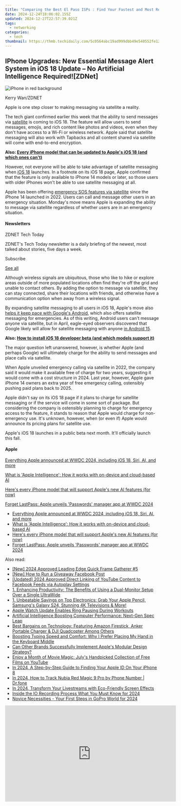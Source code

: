 ```yaml
---
title: "Comparing the Best El Paso ISPs : Find Your Fastest and Most Reliable Connection Today!"
date: 2024-12-24T18:06:02.155Z
updated: 2024-12-27T22:57:39.021Z
tags:
  - networking
categories:
  - tech
thumbnail: https://thmb.techidaily.com/5c0564abc19ad999dbb49e540552fe121e13db8ef37145c72c3f59363b043c6a.jpg
---
```


## IPhone Upgrades: New Essential Message Alert System in iOS 18 Update – No Artificial Intelligence Required![ZDNet]

![iPhone in red background](https://www.zdnet.com/a/img/resize/6c1b2aa734bf20a94aa40c1fd8a6ada8083bbb28/2022/09/22/f2ab8e2c-de23-4ea0-8cb2-7f9ffb2d3c7f/iphone-14-pro-red-background.jpg?auto=webp&width=1280)

Kerry Wan/ZDNET

Apple is one step closer to making messaging via satellite a reality.

The tech giant confirmed earlier this week that the ability to send messages via [satellite](https://www.zdnet.com/article/best-satellite-phone/) is coming to iOS 18\. The feature will allow users to send messages, emojis, and rich content like photos and videos, even when they don't have access to a Wi-Fi or wireless network. Apple said that satellite messaging will also work with Tapbacks and all content shared via satellite will come with end-to-end encryption.

**Also: [Every iPhone model that can be updated to Apple's iOS 18 (and which ones can't)](https://www.zdnet.com/article/every-iphone-model-that-can-be-updated-to-apples-ios-18-and-which-ones-cant/)**

However, not everyone will be able to take advantage of satellite messaging when [iOS 18](https://www.zdnet.com/article/ios-18-the-biggest-iphone-changes-apple-announced-at-wwdc-2024/) launches. In a footnote on its iOS 18 page, Apple confirmed that the feature is only available to iPhone 14 models or later, so those users with older iPhones won't be able to use satellite messaging at all.

Apple has been offering [emergency SOS features via satellite](https://www.zdnet.com/article/apple-grants-some-iphone-14-users-an-extra-year-of-emergency-sos-via-satellite-for-free/) since the iPhone 14 launched in 2022\. Users can call and message other users in an emergency situation. Monday's move means Apple is expanding the ability to message via satellite regardless of whether users are in an emergency situation.

#### Newsletters

ZDNET Tech Today

ZDNET's Tech Today newsletter is a daily briefing of the newest, most talked about stories, five days a week.

 Subscribe

[See all](https://www.zdnet.com/newsletters/)

Although wireless signals are ubiquitous, those who like to hike or explore areas outside of more populated locations often find they're off the grid and unable to contact others. By adding the option to message via satellite, they can stay connected, share their locations with friends, and otherwise have a communication option when away from a wireless signal. 

By expanding satellite messaging to all users in iOS 18, Apple's move also [helps it keep pace with Google's Android](https://www.zdnet.com/article/satellite-sos-is-showing-up-on-pixel-phones-how-it-can-help-you-in-an-emergency/), which also offers satellite messaging for emergencies. As of this writing, Android users can't message anyone via satellite, but in April, eagle-eyed observers discovered that Google likely will allow for satellite messaging with anyone [in Android 15](https://www.zdnet.com/article/google-messages-satellite-connectivity-support-could-let-you-chat-with-anyone/). 

**Also: [How to install iOS 18 developer beta (and which models support it)](https://www.zdnet.com/article/how-to-install-ios-18-developer-beta-and-which-models-support-it/)**

The major question left unanswered, however, is whether Apple (and perhaps Google) will ultimately charge for the ability to send messages and place calls via satellite.

When Apple unveiled emergency calling via satellite in 2022, the company said it would make it available free of charge for two years, suggesting it would come with a cost structure in 2024\. Last year, however, Apple gave iPhone 14 owners an extra year of free emergency calling, ostensibly pushing paid plans back to 2025\. 

Apple didn't say on its iOS 18 page if it plans to charge for satellite messaging or if the service will come in some sort of package. But considering the company is ostensibly planning to charge for emergency access to the feature, it stands to reason that Apple would charge for non-emergency use. It's unknown, however, when (or even if) Apple would announce its pricing plans for satellite use.

Apple's iOS 18 launches in a public beta next month. It'll officially launch this fall.

#### Apple

[Everything Apple announced at WWDC 2024, including iOS 18, Siri, AI, and more](https://www.zdnet.com/article/every-new-feature-apple-unveiled-for-iphone-ipad-mac-and-more-this-fall-including-ai/ "Everything Apple announced at WWDC 2024, including iOS 18, Siri, AI, and more")

[What is 'Apple Intelligence': How it works with on-device and cloud-based AI](https://www.zdnet.com/article/what-is-apple-intelligence-everything-to-know-about-ai-features-coming-to-iphones-macs-and-ipads/ "What is 'Apple Intelligence': How it works with on-device and cloud-based AI")

[Here's every iPhone model that will support Apple's new AI features (for now)](https://www.zdnet.com/article/ios-18-1-update-every-iphone-model-that-will-support-apples-new-ai-features-for-now/ "Here's every iPhone model that will support Apple's new AI features (for now)")

[Forget LastPass: Apple unveils 'Passwords' manager app at WWDC 2024](https://www.zdnet.com/article/forget-lastpass-apple-unveils-passwords-manager-app-at-wwdc-2024/ "Forget LastPass: Apple unveils 'Passwords' manager app at WWDC 2024")

* [Everything Apple announced at WWDC 2024, including iOS 18, Siri, AI, and more](https://www.zdnet.com/article/every-new-feature-apple-unveiled-for-iphone-ipad-mac-and-more-this-fall-including-ai/ "Everything Apple announced at WWDC 2024, including iOS 18, Siri, AI, and more")
* [What is 'Apple Intelligence': How it works with on-device and cloud-based AI](https://www.zdnet.com/article/what-is-apple-intelligence-everything-to-know-about-ai-features-coming-to-iphones-macs-and-ipads/ "What is 'Apple Intelligence': How it works with on-device and cloud-based AI")
* [Here's every iPhone model that will support Apple's new AI features (for now)](https://www.zdnet.com/article/ios-18-1-update-every-iphone-model-that-will-support-apples-new-ai-features-for-now/ "Here's every iPhone model that will support Apple's new AI features (for now)")
* [Forget LastPass: Apple unveils 'Passwords' manager app at WWDC 2024](https://www.zdnet.com/article/forget-lastpass-apple-unveils-passwords-manager-app-at-wwdc-2024/ "Forget LastPass: Apple unveils 'Passwords' manager app at WWDC 2024")

<ins class="adsbygoogle"
     style="display:block"
     data-ad-format="autorelaxed"
     data-ad-client="ca-pub-7571918770474297"
     data-ad-slot="1223367746"></ins>

<ins class="adsbygoogle"
     style="display:block"
     data-ad-client="ca-pub-7571918770474297"
     data-ad-slot="8358498916"
     data-ad-format="auto"
     data-full-width-responsive="true"></ins>

<span class="atpl-alsoreadstyle">Also read:</span>
<div><ul>
<li><a href="https://screen-capture.techidaily.com/new-2024-approved-leading-edge-quick-frame-gatherer-5/"><u>[New] 2024 Approved Leading Edge Quick Frame Gatherer #5</u></a></li>
<li><a href="https://some-knowledge.techidaily.com/new-how-to-run-a-giveaway-facebook-post/"><u>[New] How to Run a Giveaway Facebook Post</u></a></li>
<li><a href="https://facebook-video-recording.techidaily.com/updated-2024-approved-direct-linking-of-youtube-content-to-facebook-feeds-via-autoplay-settings/"><u>[Updated] 2024 Approved Direct Linking of YouTube Content to Facebook Feeds via Autoplay Settings</u></a></li>
<li><a href="https://hardware-reviews.techidaily.com/1-enhancing-productivity-the-benefits-of-using-a-dual-monitor-setup-over-a-single-ultrawide/"><u>1. Enhancing Productivity: The Benefits of Using a Dual-Monitor Setup Over a Single UltraWide</u></a></li>
<li><a href="https://hardware-reviews.techidaily.com/1-unbeatable-savings-on-top-electronics-grab-your-apple-pencil-samsungs-galaxy-s24-stunning-4k-televisions-and-more/"><u>1. Unbeatable Savings on Top Electronics: Grab Your Apple Pencil, Samsung's Galaxy S24, Stunning 4K Televisions & More!</u></a></li>
<li><a href="https://hardware-reviews.techidaily.com/apple-watch-update-enables-ring-pausing-during-workouts/"><u>Apple Watch Update Enables Ring Pausing During Workouts</u></a></li>
<li><a href="https://hardware-reviews.techidaily.com/artificial-intelligence-boosting-computer-performance-next-gen-spec-leap/"><u>Artificial Intelligence Boosting Computer Performance: Next-Gen Spec Leap</u></a></li>
<li><a href="https://hardware-reviews.techidaily.com/best-bargains-on-technology-featuring-amazon-firestick-anker-portable-charger-and-dji-quadcopter-among-others/"><u>Best Bargains on Technology: Featuring Amazon Firestick, Anker Portable Charger & DJI Quadcopter Among Others</u></a></li>
<li><a href="https://hardware-reviews.techidaily.com/boosting-typing-speed-and-comfort-why-i-prefer-placing-my-hand-in-the-keyboard-middle/"><u>Boosting Typing Speed and Comfort: Why I Prefer Placing My Hand in the Keyboard Middle</u></a></li>
<li><a href="https://hardware-reviews.techidaily.com/can-other-brands-successfully-implement-apples-modular-design-strategy/"><u>Can Other Brands Successfully Implement Apple's Modular Design Strategy?</u></a></li>
<li><a href="https://tech-recovery.techidaily.com/enjoy-a-month-of-movie-magic-julys-handpicked-collection-of-free-films-on-youtube/"><u>Enjoy a Month of Movie Magic: July's Handpicked Collection of Free Films on YouTube</u></a></li>
<li><a href="https://apple-account.techidaily.com/in-2024-a-step-by-step-guide-to-finding-your-apple-id-on-your-iphone-8-by-drfone-ios/"><u>In 2024, A Step-by-Step Guide to Finding Your Apple ID On Your iPhone 8</u></a></li>
<li><a href="https://android-location-track.techidaily.com/in-2024-how-to-track-nubia-red-magic-9-pro-by-phone-number-drfone-by-drfone-virtual-android/"><u>In 2024, How to Track Nubia Red Magic 9 Pro by Phone Number | Dr.fone</u></a></li>
<li><a href="https://some-guidance.techidaily.com/in-2024-transform-your-livestreams-with-eco-friendly-screen-effects/"><u>In 2024, Transform Your Livestreams with Eco-Friendly Screen Effects</u></a></li>
<li><a href="https://video-capture.techidaily.com/inside-the-io-recording-process-what-you-must-know-for-2024/"><u>Inside the IO Recording Process What You Must Know for 2024</u></a></li>
<li><a href="https://fox-links.techidaily.com/novice-necessities-your-first-steps-in-gopro-world-for-2024/"><u>Novice Necessities - Your First Steps in GoPro World for 2024</u></a></li>
</ul></div>

<!-- affiliate ads begin -->
<iframe width="560" height="315" src="https://www.youtube.com/embed/epKTCSREjhI?si=Ez_hObK1FZrmEE7f" title="YouTube video player" frameborder="0" allow="accelerometer; autoplay; clipboard-write; encrypted-media; gyroscope; picture-in-picture; web-share" referrerpolicy="strict-origin-when-cross-origin" allowfullscreen></iframe>
<!-- affiliate ads end -->

